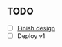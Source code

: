 ## TODO

- [ ] [Finish design](https://www.figma.com/file/wElEMCeUMZ5SUioePMvZJV/L'atelier-du-Talemelier)
- [ ] Deploy v1
